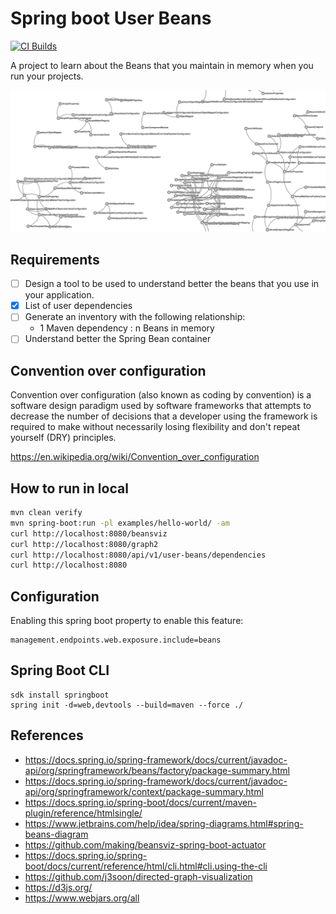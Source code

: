 # Spring boot User Beans

[![CI Builds](https://github.com/jabrena/spring-boot-user-beans/actions/workflows/build.yaml/badge.svg?branch=main)](https://github.com/jabrena/spring-boot-user-beans/actions/workflows/build.yaml)

A project to learn about the Beans that you maintain in memory when you run your projects.

![](./docs/user-beans2.png)

## Requirements

- [ ] Design a tool to be used to understand better the beans that you use in your application.
- [x] List of user dependencies
- [ ] Generate an inventory with the following relationship:
    - 1 Maven dependency : n Beans in memory
- [ ] Understand better the Spring Bean container

## Convention over configuration

Convention over configuration (also known as coding by convention) is a software design paradigm used by software frameworks that attempts to decrease the number of decisions that a developer using the framework is required to make without necessarily losing flexibility and don't repeat yourself (DRY) principles.

https://en.wikipedia.org/wiki/Convention_over_configuration

## How to run in local

```bash
mvn clean verify
mvn spring-boot:run -pl examples/hello-world/ -am
curl http://localhost:8080/beansviz
curl http://localhost:8080/graph2
curl http://localhost:8080/api/v1/user-beans/dependencies
curl http://localhost:8080
```

## Configuration

Enabling this spring boot property to enable this feature:

```
management.endpoints.web.exposure.include=beans
```

## Spring Boot CLI

```
sdk install springboot
spring init -d=web,devtools --build=maven --force ./
```

## References

- https://docs.spring.io/spring-framework/docs/current/javadoc-api/org/springframework/beans/factory/package-summary.html
- https://docs.spring.io/spring-framework/docs/current/javadoc-api/org/springframework/context/package-summary.html
- https://docs.spring.io/spring-boot/docs/current/maven-plugin/reference/htmlsingle/
- https://www.jetbrains.com/help/idea/spring-diagrams.html#spring-beans-diagram
- https://github.com/making/beansviz-spring-boot-actuator
- https://docs.spring.io/spring-boot/docs/current/reference/html/cli.html#cli.using-the-cli
- https://github.com/j3soon/directed-graph-visualization
- https://d3js.org/
- https://www.webjars.org/all